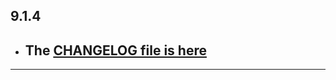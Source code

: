 ## 9.1.4

- ## The [CHANGELOG file is here](https://flutter-sound.canardoux.xyz/changelog.html)

-----------------------------------------------------------------------------------------------------------------------------------

